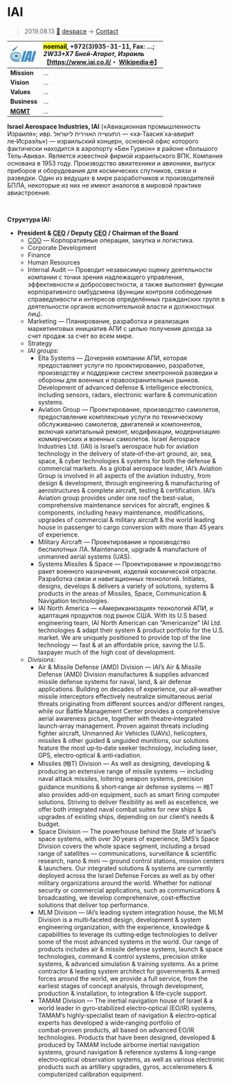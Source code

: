 # IAI
> 2019.08.13 [🚀](../../index/index.md) [despace](../index.md) → [Contact](../contact.md)

|[![](../f/contact/i/iai_logo1_thumb.webp)](../f/contact/i/iai_logo1.webp)|<mark>noemail</mark>, +972(3)935-31-11, Fax: …;<br> *2W33+X7 Бней‑Атарот, Израиль*<br> 【<https://www.iai.co.il/>・ [Wikipedia ⎆](https://en.wikipedia.org/wiki/Israel_Aerospace_Industries)】|
|:-|:-|
|**Mission**|…|
|**Vision**|…|
|**Values**|…|
|**Business**|…|
|**[MGMT](../mgmt.md)**|…|

**Israel Aerospace Industries, IAI** («Авиационная промышленность Израиля»; ивр. ‏התעשייה האווירית לישראל‏‎ — «ха‑Таасия́ ха‑авири́т ле‑Исраэ́ль») — израильский концерн, основной офис которого фактически находится в аэропорту «Бен Гурион» в районе «большого Тель‑Авива». Является известной фирмой израильского ВПК. Компания основана в 1953 году. Производство авиатехники и авионики, выпуск приборов и оборудования для космических спутников, связи и разведки. Один из ведущих в мире разработчиков и производителей БПЛА, некоторые из них не имеют аналогов в мировой практике авиастроения.


<p style="page-break-after:always"> </p>

**Структура IAI:**

   - **President & [CEO](../mgmt.md) / Deputy [CEO](../mgmt.md) / Chairman of the Board**
      - [COO](../mgmt.md) — Корпоративные операции, закупка и логистика.
      - Corporate Development	
      - Finance
      - Human Resources
      - Internal Audit — Проводит независимую оценку деятельности компании с точки зрения надлежащего управления, эффективности и добросовестности, а также выполняет функции корпоративного омбудсмена (функции контроля соблюдения справедливости и интересов определённых гражданских групп в деятельности органов исполнительной власти и должностных лиц).
      - Marketing — Планирование, разработка и реализация маркетинговых инициатив АПИ с целью получения дохода за счет продаж за счет во всем мире.
      - Strategy
      - *IAI groups:*
         - Elta Systems — Дочерняя компании АПИ, которая предоставляет услуги по проектированию, разработке, производству и поддержке систем электронной разведки и обороны для военных и правоохранительных рынков. Development of advanced defense & intelligence electronics, including sensors, radars, electronic warfare & communication systems.
         - Aviation Group — Проектирование, производство самолетов, предоставление комплексные услуги по техническому обслуживанию самолетов, двигателей и компонентов, включая капитальный ремонт, модификации, модернизацию коммерческих и военных самолетов. Israel Aerospace Industries Ltd. (IAI) is Israel’s aerospace hub for aviation technology in the delivery of state‑of‑the‑art ground, air, sea, space, & cyber technologies & systems for both the defense & commercial markets. As a global aerospace leader, IAI’s Aviation Group is involved in all aspects of the aviation industry, from design & development, through engineering & manufacturing of aerostructures & complete aircraft, testing & certification. IAI’s Aviation group provides under one roof the best‑value, comprehensive maintenance services for aircraft, engines & components, including heavy maintenance, modifications, upgrades of commercial & military aircraft & the world leading house in passenger to cargo conversion with more than 45 years of experience.
         - Military Aircraft — Проектирование и производство беспилотных ЛА. Maintenance, upgrade & manufacture of unmanned aerial systems (UAS).
         - Systems Missiles & Space — Проектирование и производство ракет военного назначения, изделий космической отрасли. Разработка связи и навигационных технологий. Initiates, designs, develops & delivers a variety of solutions, systems & products in the areas of Missiles, Space, Communication & Navigation technologies.
         - IAI North America — «Американизация» технологий АПИ, и адаптация  продуктов под рынок США. With its U.S based engineering team, IAI North American can “Americanize” IAI Ltd. technologies & adapt their system & product portfolio for the U.S. market. We are uniquely positioned to provide top of the line technology — fast & at an affordable price, saving the U.S. taxpayer much of the high cost of development.
      - *Divisions:*
         - Air & Missile Defense (AMD) Division — IAI’s Air & Missile Defense (AMD) Division manufactures & supplies advanced missile defense systems for naval, land, & air defense applications. Building on decades of experience, our all‑weather missile interceptors effectively neutralize simultaneous aerial threats originating from different sources and/or different ranges, while our Battle Management Center provides a comprehensive aerial awareness picture, together with theatre‑integrated launch‑array management. Proven against threats including fighter aircraft, Unmanned Air Vehicles (UAVs), helicopters, missiles & other guided & unguided munitions, our solutions feature the most up‑to‑date seeker technology, including laser, GPS, electro‑optical & anti‑radiation.
         - Missiles (㎆T) Division — As well as designing, developing & producing an extensive range of missile systems — including naval attack missiles, loitering weapon systems, precision guidance munitions & short‑range air defense systems — ㎆T also provides add‑on equipment, such as smart firing computer solutions. Striving to deliver flexibility as well as excellence, we offer both integrated naval combat suites for new ships & upgrades of existing ships, depending on our client’s needs & budget.
         - Space Division — The powerhouse behind the State of Israel’s space systems, with over 30 years of experience, SMS’s Space Division covers the whole space segment, including a broad range of satellites — communications, surveillance & scientific research, nano & mini — ground control stations, mission centers & launchers. Our integrated solutions & systems are currently deployed across the Israel Defense Forces as well as by other military organizations around the world. Whether for national security or commercial applications, such as communications & broadcasting, we develop comprehensive, cost‑effective solutions that deliver top performance.
         - MLM Division — IAI’s leading system integration house, the MLM Division is a multi‑faceted design, development & system engineering organization, with the experience, knowledge & capabilities to leverage its cutting‑edge technologies to deliver some of the most advanced systems in the world. Our range of products includes air & missile defense systems, launch & space technologies, command & control systems, precision strike systems, & advanced simulation & training systems. As a prime contractor & leading system architect for governments & armed forces around the world, we provide a full service, from the earliest stages of concept analysis, through development, production & installation, to integration & life‑cycle support.
         - TAMAM Division — The inertial navigation house of Israel & a world leader in gyro‑stabilized electro‑optical (EO/IR) systems, TAMAM’s highly‑specialist team of navigation & electro‑optical experts has developed a wide‑ranging portfolio of combat‑proven products, all based on advanced EO/IR technologies. Products that have been designed, developed & produced by TAMAM include airborne inertial navigation systems, ground navigation & reference systems & long‑range electro‑optical observation systems, as well as various electronic products such as artillery upgrades, gyros, accelerometers & computerized calibration equipment.
